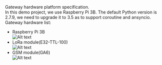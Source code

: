 Gateway hardware platform specification.   
In this demo project, we use Raspberry Pi 3B.
The default Python version is 2.7.9, we need to upgrade it to 3.5 as to support coroutine and ansyncio.
Gateway hardware list:
- Raspberry Pi 3B   
![Alt text](https://github.com/Python-IoT/Smart-IoT-Planting-System/blob/master/gateway/hardware/RaspberryPi-3B.jpg)
- LoRa module(E32-TTL-100)   
![Alt text](https://github.com/Python-IoT/Smart-IoT-Planting-System/blob/master/gateway/hardware/LoRa-module.png)
- GSM module(GA6)    
![Alt text](https://github.com/Python-IoT/Smart-IoT-Planting-System/blob/master/gateway/hardware/GSM-module.png)

